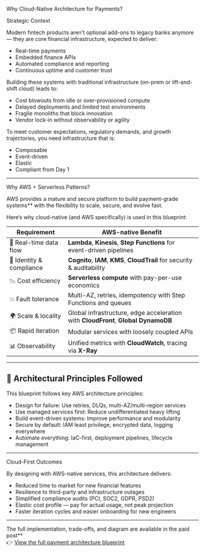  Why Cloud-Native Architecture for Payments?

 Strategic Context

Modern fintech products aren’t optional add-ons to legacy banks anymore — they are core financial infrastructure, expected to deliver:

- Real-time payments  
- Embedded finance APIs  
- Automated compliance and reporting  
- Continuous uptime and customer trust

Building these systems with traditional infrastructure (on-prem or lift-and-shift cloud) leads to:
- Cost blowouts from idle or over-provisioned compute
- Delayed deployments and limited test environments
- Fragile monoliths that block innovation
- Vendor lock-in without observability or agility

To meet customer expectations, regulatory demands, and growth trajectories, you need infrastructure that is:
- Composable
- Event-driven
- Elastic
- Compliant from Day 1

---

Why AWS + Serverless Patterns?

AWS provides a mature and secure platform to build payment-grade systems** with the flexibility to scale, secure, and evolve fast.

Here’s why cloud-native (and AWS specifically) is used in this blueprint:

| Requirement | AWS-native Benefit |
|-------------|---------------------|
| 🔄 Real-time data flow | **Lambda**, **Kinesis**, **Step Functions** for event-driven pipelines |
| 🔐 Identity & compliance | **Cognito**, **IAM**, **KMS**, **CloudTrail** for security & auditability |
| 📉 Cost efficiency | **Serverless compute** with pay-per-use economics |
| 💥 Fault tolerance | Multi-AZ, retries, idempotency with Step Functions and queues |
| 🌍 Scale & locality | Global infrastructure, edge acceleration with **CloudFront**, **Global DynamoDB** |
| 📦 Rapid iteration | Modular services with loosely coupled APIs |
| 📊 Observability | Unified metrics with **CloudWatch**, tracing via **X-Ray** |

---

## 🧱 Architectural Principles Followed

This blueprint follows key AWS architecture principles:

- Design for failure: Use retries, DLQs, multi-AZ/multi-region services  
- Use managed services first: Reduce undifferentiated heavy lifting  
- Build event-driven systems: Improve performance and modularity  
- Secure by default: IAM least privilege, encrypted data, logging everywhere  
- Automate everything: IaC-first, deployment pipelines, lifecycle management

---

Cloud-First Outcomes

By designing with AWS-native services, this architecture delivers:

- Reduced time to market for new financial features  
- Resilience to third-party and infrastructure outages  
- Simplified compliance audits (PCI, SOC2, GDPR, PSD2)  
- Elastic cost profile — pay for actual usage, not peak projection  
- Faster iteration cycles and easier onboarding for new engineers

---

The full implementation, trade-offs, and diagram are available in the paid post**  
👉 [View the full payment architecture blueprint](https://architectsassemble.substack.com/)
